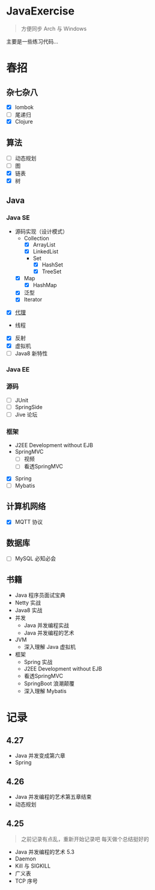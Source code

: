 
# JavaExercise
> 方便同步 Arch 与 Windows 

主要是一些练习代码...

# 春招  
## 杂七杂八
- [x] lombok
- [ ] 尾递归
- [x] Clojure

## 算法
- [ ] 动态规划
- [ ] 图
- [x] 链表
- [X] 树

## Java
### Java SE
- 源码实现（设计模式）  
    - Collection
        - [x] ArrayList
        - [x] LinkedList
        - Set
            - [x] HashSet
            - [x] TreeSet
    - [x] Map
        - [x] HashMap
    - [x] 泛型
    - [x] Iterator
- [x] [代理](https://www.jianshu.com/p/992dfcecff34)
- 线程
- [x] 反射
- [x] 虚拟机
- [ ] Java8 新特性

### Java EE

### 源码
- [ ] JUnit
- [ ] SpringSide
- [ ] Jive 论坛

### 框架
- J2EE Development without EJB
- SpringMVC
    - [ ] 视频
    - [ ] 看透SpringMVC  
- [x] Spring
- [ ] Mybatis

## 计算机网络
- [x] MQTT 协议

## 数据库
- [ ] MySQL 必知必会

## 书籍

- Java 程序员面试宝典
- Netty 实战
- Java8 实战
- 并发
    - Java 并发编程实战
    - Java 并发编程的艺术
- JVM
    - 深入理解 Java 虚拟机
- 框架
    - Spring 实战
    - J2EE Development without EJB
    - 看透SpringMVC
    - SpringBoot 浪潮颠覆
    - 深入理解 Mybatis




# 记录

## 4.27
- Java 并发变成第六章
- Spring

## 4.26

- Java 并发编程的艺术第五章结束
- 动态规划


## 4.25
> 之前记录有点乱，重新开始记录吧
> 每天做个总结挺好的

- Java 并发编程的艺术 5.3
- Daemon
- Kill 与 SIGKILL
- 广义表
- TCP 序号



<!--
## 2.12
- [x] ArrayList 实现

## 2.13
- [x] LinkedList 实现
- [x] lombok 原理

## 2.14
今日没空~~去过情人节了~~去喝喜酒了

## 2.15
- [x] BBR
- [x] Vector
- [x] HashMap
- [x] Clojure(map 练习)

## 2.16
无

## 2.17
- [X] TreeMap
- [x] Set
- [x] Iterator
- [x] Clojure(遍历)

## 2.18
> 进入多线程

- [ ] 漫谈机组
- [x] Clojure(条件分支)
- [x] 多线程实践1

## 2.19
- [x] 多线程实践2
- [ ] 进程与线程

## 2.20
- [x] 多线程实践3

## 2.21
- [x] 漫谈机组

## 2.22
- [x] 多线程实践4
- [x] 进程与线程
- [x] 算法图解

## 2.23

> 要尽快完成 剑指 Offer 的阅读，看完面经以及 CS-Notes
> 考虑一天一个设计模式以及研读 Java 并发实战

- [x] 处理锚点

## 2.24 
- 看《剑指 Offer》

## 2.25
> 解决背包问题
- md 什么都没干

## 2.26
> 背包九讲

## 2.27
- [ ] 剑指 Offer 进行中

## 2.28
> 全面备战，诸事勿扰

- [ ] CS-Notes
- [ ] 并发实战
- 刷题
    - [x] 剑指 Offer
    - [x] LeetCode
- [x] 一天一个设计模式 命令模式

## 3.1
> 磨了一天亚克力板

- [ ] CS-Notes
- [ ] 并发实战
- 刷题
    - [ ] 剑指 Offer
    - [ ] LeetCode
- [x] 适配器模式

## 3.2

- [ ] CS-Notes
- [ ] 并发实战
- 刷题
    - [ ] 剑指 Offer
    - [ ] LeetCode
- [x] 外观模式
- [X] Clojure 递归

## 3.3

- [x] 模板模式

## 3.7
> 受不可抗力因素影响，罢工了三天，内心很是愧疚

## 3.8
- [x] 迭代器模式

## 3.11
- [x] 组合模式
- [x] 泛型的细节以及继承等

## 3.12
- [x] asList
- [x] 状态模式

## 3.13
> 前几天没有更新是去准备挑战杯了，以为忙过了就安全了。然而今天又想忽悠我去干活，金三银四啊，说实话，一天没复习跟别人拉开的差距就是好几百

- [x] 代理模式
- [x] 动态代理


## 3.13

- [x] 复合模式/介绍 MVC

## 3.16
- [x] 完成设计模式的阅读

## 3.17
- [x] Java8 实战 chap.1&2
- [ ] JVM
- [ ] Spring
- [ ] leetcode

## 3.18
> 看书来不太急了，直接看面经算了

- [x] LRU 算法实现
- [x] 完成了剑指 Offer
- [x] http/tcp/ip

## 3.19
- [x] LCA
- [x] 进程复习

## 3.20
满课+面试了一家大公司

## 3.22
- [x] 重整 Spring 模块
- [x] 了解 Linux IO 复用
- [ ] 内存模型以及高并发

## 3.23
- [x] 刷题
- [x] 内存模型 JMM

## 3.24
- [X] Junit Test
- [x] JVM 
- [ ] CSNotes/Linux 

## 3.25
- [ ] JVM 
- [ ] 并发
- [ ] CSNotes/Linux 

## 3.26
- [x] JVM
- [X] CSNotes/Linux 

## 3.27
- [X] JVM 
- [X] 并发

## 3.28
- [X] clone 

## 3.29
- [X] JVM 

## 3.30
- [X] Spring
- [x] JMM 

## 3.31
- [x] Java 并发
- [x] 动态规划

## 4.1
- [ ] 动态规划
- [x] 并发编程实战第三章

## 4.2
- [x] 动态规划
- [x] 并发编程实战第四章

## 4.3
> 摸鱼了一天

- [ ] 动态规划
- [ ] 并发编程实战第五章


## 4.4
- [ ] 动态规划
- [x] 并发编程实战第五章 50%

## 4.5
- [ ] 动态规划
- [ ] 死磕并发 

## 4.7
- [x] 分派
- [x] 死磕并发 

## 4.10
- [ ] 并发编程艺术第四章

## 4.12
- [x] 并发编程艺术第四章
-->